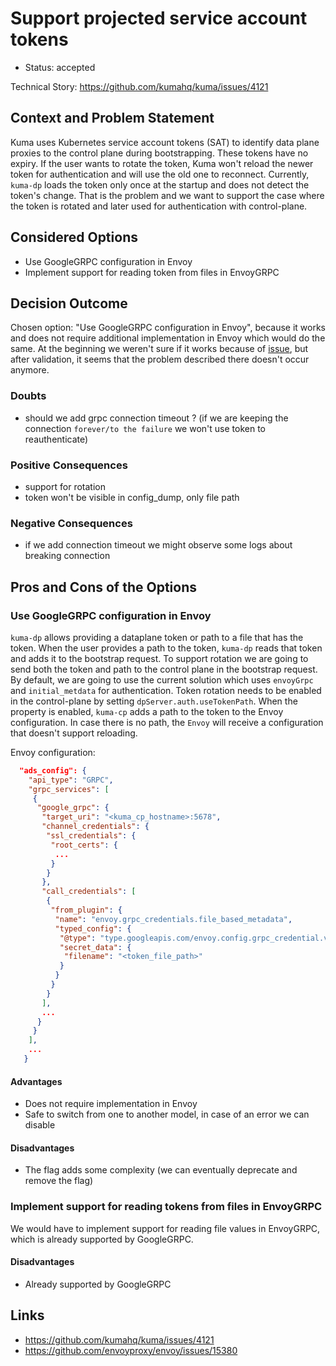 # Support projected service account tokens

* Status: accepted

Technical Story: https://github.com/kumahq/kuma/issues/4121

## Context and Problem Statement

Kuma uses Kubernetes service account tokens (SAT) to identify data plane proxies to the control plane during bootstrapping. These tokens have no expiry. If the user wants to rotate the token, Kuma won't reload the newer token for authentication and will use the old one to reconnect. Currently, `kuma-dp` loads the token only once at the startup and does not detect the token's change. That is the problem and we want to support the case where the token is rotated and later used for authentication with control-plane.

## Considered Options

* Use GoogleGRPC configuration in Envoy
* Implement support for reading token from files in EnvoyGRPC

## Decision Outcome

Chosen option: "Use GoogleGRPC configuration in Envoy", because it works and does not require additional implementation in Envoy which would do the same. At the beginning we weren't sure if it works because of [issue](https://github.com/envoyproxy/envoy/issues/15380), but after validation, it seems that the problem described there doesn't occur anymore.

### Doubts
* should we add grpc connection timeout ? (if we are keeping the connection `forever/to the failure` we won't use token to reauthenticate)

### Positive Consequences

* support for rotation
* token won't be visible in config_dump, only file path

### Negative Consequences

* if we add connection timeout we might observe some logs about breaking connection

## Pros and Cons of the Options

### Use GoogleGRPC configuration in Envoy

`kuma-dp` allows providing a dataplane token or path to a file that has the token. When the user provides a path to the token, `kuma-dp` reads that token and adds it to the bootstrap request. To support rotation we are going to send both the token and path to the control plane in the bootstrap request. By default, we are going to use the current solution which uses `envoyGrpc` and `initial_metdata` for authentication. Token rotation needs to be enabled in the control-plane by setting `dpServer.auth.useTokenPath`. When the property is enabled, `kuma-cp` adds a path to the token to the Envoy configuration. In case there is no path, the `Envoy` will receive a configuration that doesn't support reloading.

Envoy configuration:
```json
  "ads_config": {
    "api_type": "GRPC",
    "grpc_services": [
     {
      "google_grpc": {
       "target_uri": "<kuma_cp_hostname>:5678",
       "channel_credentials": {
        "ssl_credentials": {
         "root_certs": {
          ...
         }
        }
       },
       "call_credentials": [
        {
         "from_plugin": {
          "name": "envoy.grpc_credentials.file_based_metadata",
          "typed_config": {
           "@type": "type.googleapis.com/envoy.config.grpc_credential.v3.FileBasedMetadataConfig",
           "secret_data": {
            "filename": "<token_file_path>"
           }
          }
         }
        }
       ],
       ...
      }
     }
    ],
    ...
   }
```

#### Advantages

* Does not require implementation in Envoy
* Safe to switch from one to another model, in case of an error we can disable

#### Disadvantages

* The flag adds some complexity (we can eventually deprecate and remove the flag)

### Implement support for reading tokens from files in EnvoyGRPC

We would have to implement support for reading file values in EnvoyGRPC, which is already supported by GoogleGRPC.

#### Disadvantages

* Already supported by GoogleGRPC

## Links

* https://github.com/kumahq/kuma/issues/4121
* https://github.com/envoyproxy/envoy/issues/15380
